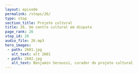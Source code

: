 ```yaml
---
layout: episode
permalink: /stops/26/
type: stop
section_title: Projeto cultural
title: 26. Um centro cultural em disputa
page_rank: 26
stop_id: 26
audio_file: 26.mp3
hero_images:
 - path: 2601.jpg
   alt_text: alt 2601
 - path: 2602.jpg
   alt_text: Benjamin Seroussi, curador do projeto cultural
---
```

